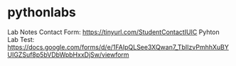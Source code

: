 # pythonlabs
Lab Notes
Contact Form: https://tinyurl.com/StudentContactIUIC
Pyhton Lab Test: https://docs.google.com/forms/d/e/1FAIpQLSee3XQwan7_TbIIzvPmhhXuBYUIGZSuf8p5bVDbWpbHxxDjSw/viewform
